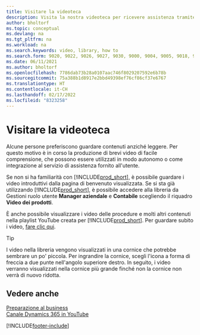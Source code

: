 ```yaml
---
title: Visitare la videoteca
description: Visita la nostra videoteca per ricevere assistenza tramite i video introduttivi che illustrano le attività di "procedura" comuni nei video sui prodotti in oggetto.
author: bholtorf
ms.topic: conceptual
ms.devlang: na
ms.tgt_pltfrm: na
ms.workload: na
ms.search.keywords: video, library, how to
ms.search.form: 9020, 9022, 9026, 9027, 9030, 9000, 9004, 9005, 9018, 9006, 9007, 9010, 9016, 9017
ms.date: 06/11/2021
ms.author: bholtorf
ms.openlocfilehash: 7786dab73b28a0107aac746f8029207592e6b78b
ms.sourcegitcommit: 75a388b1d8917e2bbd49398ef76cf86cf37e6767
ms.translationtype: HT
ms.contentlocale: it-CH
ms.lasthandoff: 02/17/2022
ms.locfileid: "8323258"
---
```

# <a name="visit-our-video-library"></a>Visitare la videoteca

Alcune persone preferiscono guardare contenuti anziché leggere. Per questo motivo è in corso la produzione di brevi video di facile comprensione, che possono essere utilizzati in modo autonomo o come integrazione al servizio di assistenza fornito all'utente.  

Se non si ha familiarità con [!INCLUDE[prod_short](includes/prod_short.md)], è possibile guardare i video introduttivi dalla pagina di benvenuto visualizzata. Se si sta già utilizzando [!INCLUDE[prod_short](includes/prod_short.md)], è possibile accedere alla libreria da Gestioni ruolo utente **Manager aziendale** e **Contabile** scegliendo il riquadro **Video dei prodotti**.  

È anche possibile visualizzare i video delle procedure e molti altri contenuti nella playlist YouTube creata per [!INCLUDE[prod_short](includes/prod_short.md)]. Per guardare subito i video, [fare clic qui](https://go.microsoft.com/fwlink/?linkid=851533).

> [!Tip]  
> I video nella libreria vengono visualizzati in una cornice che potrebbe sembrare un po' piccola. Per ingrandire la cornice, scegli l'icona a forma di freccia a due punte nell'angolo superiore destro. In seguito, i video verranno visualizzati nella cornice più grande finché non la cornice non verrà di nuovo ridotta.

## <a name="see-also"></a>Vedere anche

[Preparazione al business](ui-get-ready-business.md)  
[Canale Dynamics 365 in YouTube](https://www.youtube.com/channel/UCJGCg4rB3QSs8y_1FquelBQ)  


[!INCLUDE[footer-include](includes/footer-banner.md)]